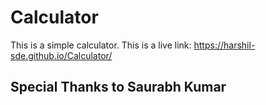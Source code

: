 # Calculator
This is a simple calculator.
This is a live link: https://harshil-sde.github.io/Calculator/

## Special Thanks to Saurabh Kumar

